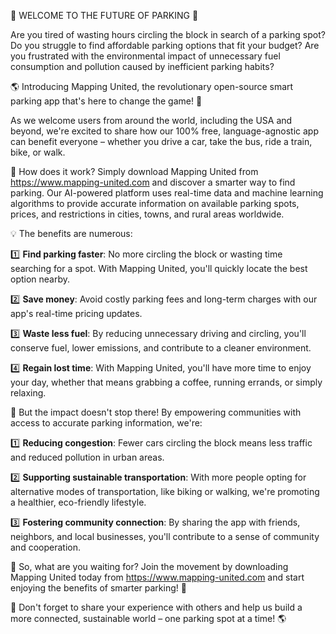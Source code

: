 🚨 WELCOME TO THE FUTURE OF PARKING 🚨

Are you tired of wasting hours circling the block in search of a parking spot? Do you struggle to find affordable parking options that fit your budget? Are you frustrated with the environmental impact of unnecessary fuel consumption and pollution caused by inefficient parking habits?

🌎 Introducing Mapping United, the revolutionary open-source smart parking app that's here to change the game! 🚀

As we welcome users from around the world, including the USA and beyond, we're excited to share how our 100% free, language-agnostic app can benefit everyone – whether you drive a car, take the bus, ride a train, bike, or walk.

📍 How does it work? Simply download Mapping United from https://www.mapping-united.com and discover a smarter way to find parking. Our AI-powered platform uses real-time data and machine learning algorithms to provide accurate information on available parking spots, prices, and restrictions in cities, towns, and rural areas worldwide.

💡 The benefits are numerous:

1️⃣ **Find parking faster**: No more circling the block or wasting time searching for a spot. With Mapping United, you'll quickly locate the best option nearby.

2️⃣ **Save money**: Avoid costly parking fees and long-term charges with our app's real-time pricing updates.

3️⃣ **Waste less fuel**: By reducing unnecessary driving and circling, you'll conserve fuel, lower emissions, and contribute to a cleaner environment.

4️⃣ **Regain lost time**: With Mapping United, you'll have more time to enjoy your day, whether that means grabbing a coffee, running errands, or simply relaxing.

🌆 But the impact doesn't stop there! By empowering communities with access to accurate parking information, we're:

1️⃣ **Reducing congestion**: Fewer cars circling the block means less traffic and reduced pollution in urban areas.

2️⃣ **Supporting sustainable transportation**: With more people opting for alternative modes of transportation, like biking or walking, we're promoting a healthier, eco-friendly lifestyle.

3️⃣ **Fostering community connection**: By sharing the app with friends, neighbors, and local businesses, you'll contribute to a sense of community and cooperation.

🌟 So, what are you waiting for? Join the movement by downloading Mapping United today from https://www.mapping-united.com and start enjoying the benefits of smarter parking! 📲

💪 Don't forget to share your experience with others and help us build a more connected, sustainable world – one parking spot at a time! 🌎